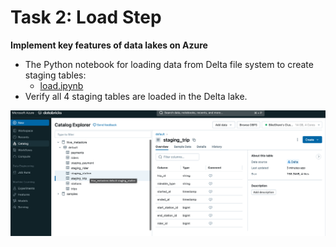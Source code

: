 # Task 2: Load Step 
**Implement key features of data lakes on Azure**
- The Python notebook for loading data from Delta file system to create staging tables:
    - [load.ipynb](../notebooks/load.ipynb)
- Verify all 4 staging tables are loaded in the Delta lake.

![staging_tables](../assets/staging_tables_1.png)
